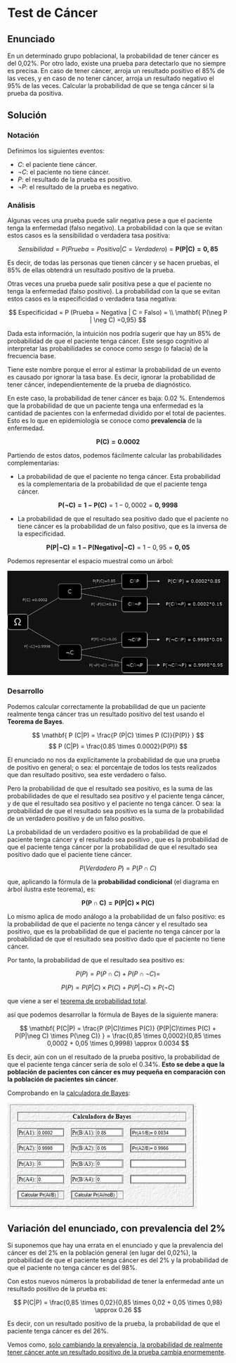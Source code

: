 # Test de Cáncer

## Enunciado

En un determinado grupo poblacional, la probabilidad de tener cáncer es del 0,02%. Por otro lado, existe una prueba para detectarlo que no siempre es precisa. En caso de tener cáncer, arroja un resultado positivo el 85% de las veces, y en caso de no tener cáncer, arroja un resultado negativo el 95% de las veces. Calcular la probabilidad de que se tenga cáncer si la prueba da positiva.

## Solución

### Notación

Definimos los siguientes eventos:

* $C$: el paciente tiene cáncer.
* $\neg C$: el paciente no tiene cáncer.
* $P$: el resultado de la prueba es positivo.
* $\neg P$: el resultado de la prueba es negativo.

### Análisis

Algunas veces una prueba puede salir negativa pese a que el paciente tenga la enfermedad (falso negativo). La probabilidad con la que se evitan estos casos es la sensibilidad o verdadera tasa positiva:

$$ Sensibilidad = P(Prueba=Positiva | C=Verdadero)  = \mathbf{ P(P|C) = 0,85 } $$

Es decir, de todas las personas que tienen cáncer y se hacen pruebas, el 85% de ellas obtendrá un resultado positivo de la prueba.

Otras veces una prueba puede salir positiva pese a que el paciente no tenga la enfermedad (falso positivo). La probabilidad con la que se evitan estos casos es la especificidad o verdadera tasa negativa:

$$ Especificidad = P (Prueba = Negativa | C = Falso) = \\
\mathbf{ P(\neg P | \neg C) =0,95} $$

Dada esta información, la intuición nos podría sugerir que hay un 85% de probabilidad de que el paciente tenga cáncer. Este sesgo cognitivo al interpretar las probabilidades se conoce como sesgo (o falacia) de la frecuencia base.

Tiene este nombre porque el error al estimar la probabilidad de un evento es causado por ignorar la tasa base. Es decir, ignorar la probabilidad de tener cáncer, independientemente de la prueba de diagnóstico.

En este caso, la probabilidad de tener cáncer es baja: 0.02 %. Entendemos que la probabilidad de que un paciente tenga una enfermedad es la cantidad de pacientes con la enfermedad dividido por el total de pacientes. Esto es lo que en epidemiología se conoce como **prevalencia** de la enfermedad.

$$  \mathbf{P(C) = 0.0002} $$

Partiendo de estos datos, podemos fácilmente calcular las probabilidades complementarias:

* La probabilidad de que el paciente no tenga cáncer. Esta probabilidad es la complementaria de la probabilidad de que el paciente tenga cáncer.

$$ \mathbf{ P(\neg C) = 1 - P(C) } = 1 - 0,0002= \mathbf{ 0,9998 } $$

* La probabilidad de que el resultado sea positivo dado que el paciente no tiene cáncer es la probabilidad de un falso positivo, que es la inversa de la especificidad.

$$ \mathbf{ P(P|\neg C) = 1 - P(Negativo|\neg C) } = 1 - 0,95= \mathbf{ 0,05} $$

Podemos representar el espacio muestral como un árbol:

<img src="img/bayes-tree.png" width="800">

### Desarrollo

Podemos calcular correctamente la probabilidad de que un paciente realmente tenga cáncer tras un resultado positivo del test usando el **Teorema de Bayes**.

$$ \mathbf{ P (C|P) = \frac{P (P|C) \times P (C)}{P(P)} } $$
$$ P (C|P) = \frac{0.85 \times 0.0002}{P(P)} $$

El enunciado no nos da explícitamente la probabilidad de que una prueba de positivo en general; o sea: el porcentaje de todos los tests realizados que dan resultado positivo, sea este verdadero o falso.

Pero la probabilidad de que el resultado sea positivo, es la suma de las probabilidades de que el resultado sea positivo y el paciente tenga cáncer, y de que el resultado sea positivo y el paciente no tenga cáncer. O sea: la probabilidad de que el resultado sea positivo es la suma de la probabilidad de un verdadero positivo y de un falso positivo.

La probabilidad de un verdadero positivo es la probabilidad de que el paciente tenga cáncer y el resultado sea positivo , que es la probabilidad de que el paciente tenga cáncer por la probabilidad de que el resultado sea positivo dado que el paciente tiene cáncer.

$$ P(Verdadero\ P) = P(P \cap C) $$

que, aplicando la fórmula de la **probabilidad condicional** (el diagrama en árbol ilustra este teorema), es:

$$ \mathbf{ P(P\cap C) = P(P|C) \times P(C) }$$

Lo mismo aplica de modo análogo a la probabilidad de un falso positivo: es la probabilidad de que el paciente no tenga cáncer y el resultado sea positivo, que es la probabilidad de que el paciente no tenga cáncer por la probabilidad de que el resultado sea positivo dado que el paciente no tiene cáncer.

Por tanto, la probabilidad de que el resultado sea positivo es:

$$ P(P) = P(P\cap C) + P(P\cap \neg C) = $$

$$ P(P) = P(P|C) \times P(C) + P(P|\neg C) \times P(\neg C) $$

que viene a ser el [teorema de probabilidad total](https://es.wikipedia.org/wiki/Teorema_de_la_probabilidad_total).

así que podemos desarrollar la fórmula de Bayes de la siguiente manera:

$$ \mathbf{ P(C|P) = \frac{P (P|C)\times P(C)}
{P(P|C)\times P(C) + P(P|\neg C) \times P(\neg C)} } = \frac{0,85 \times 0,0002}{0,85 \times 0,0002 + 0,05 \times 0,9998} \approx 0.0034 $$

Es decir, aún con un el resultado de la prueba positivo, la probabilidad de que el paciente tenga cáncer sería de solo el 0.34%. **Esto se debe a que la población de pacientes con cáncer es muy pequeña en comparación con la población de pacientes sin cáncer**.

Comprobando en la [calculadora de Bayes](https://www.ugr.es/~jsalinas/bayes.htm):

![Calculadora de Bayes](./img/calc_bayes.jpg)

## Variación del enunciado, con prevalencia del 2%

Si suponemos que hay una errata en el enunciado y que la prevalencia del cáncer es del 2% en la población general (en lugar del 0,02%), la probabilidad de que el paciente tenga cáncer es del 2% y la probabilidad de que el paciente no tenga cáncer es del 98%.

Con estos nuevos números la probabilidad de tener la enfermedad ante un resultado positivo de la prueba es:

$$ P(C|P) = \frac{0,85 \times 0,02}{0,85 \times 0,02 + 0,05 \times 0,98} \approx 0.26 $$

Es decir, con un resultado positivo de la prueba, la probabilidad de que el paciente tenga cáncer es del 26%.

Vemos como, [solo cambiando la prevalencia, la probabilidad de realmente tener cáncer ante un resultado positivo de la prueba cambia enormemente](https://es.wikipedia.org/wiki/Falacia_de_la_frecuencia_base).
